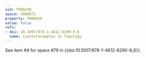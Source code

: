 ```yaml
---
uid: T000230
space: S000071
property: P000010
value: false
refs:
- doi: 10.1007/978-1-4612-6290-9_6
  name: Counterexamples in Topology
---
```


See item #4 for space #79 in {{doi:10.1007/978-1-4612-6290-9_6}}.
